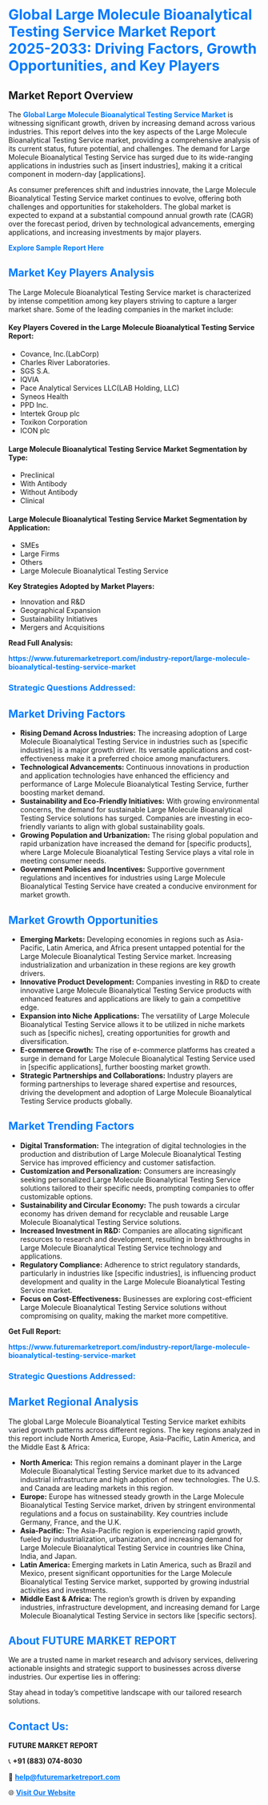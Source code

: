<h1 style="color: #007BFF;">Global Large Molecule Bioanalytical Testing Service Market Report 2025-2033: Driving Factors, Growth Opportunities, and Key Players</h1>

<section id="overview">
<h2>Market Report Overview</h2>
<p>The <a href="https://www.futuremarketreport.com/industry-report/large-molecule-bioanalytical-testing-service-market" style="color: #007BFF; text-decoration: none;"><strong>Global Large Molecule Bioanalytical Testing Service Market</strong></a> is witnessing significant growth, driven by increasing demand across various industries. This report delves into the key aspects of the Large Molecule Bioanalytical Testing Service market, providing a comprehensive analysis of its current status, future potential, and challenges. The demand for Large Molecule Bioanalytical Testing Service has surged due to its wide-ranging applications in industries such as [insert industries], making it a critical component in modern-day [applications].</p>
<p>As consumer preferences shift and industries innovate, the Large Molecule Bioanalytical Testing Service market continues to evolve, offering both challenges and opportunities for stakeholders. The global market is expected to expand at a substantial compound annual growth rate (CAGR) over the forecast period, driven by technological advancements, emerging applications, and increasing investments by major players.</p>
</section>

<section id="overview">
<p><a href="https://www.futuremarketreport.com/request-sample/reportId=123255" style="color: #007BFF; text-decoration: none;"><strong>Explore Sample Report Here</strong></a></p>
</section>

<section id="key-players">
<h2 style="color: #007BFF;">Market Key Players Analysis</h2>
<p>The Large Molecule Bioanalytical Testing Service market is characterized by intense competition among key players striving to capture a larger market share. Some of the leading companies in the market include:</p>
<h4>Key Players Covered in the Large Molecule Bioanalytical Testing Service Report:</h4>
<ul><li>Covance, Inc.(LabCorp)</li><li>Charles River Laboratories.</li><li>SGS S.A.</li><li>IQVIA</li><li>Pace Analytical Services LLC(LAB Holding, LLC)</li><li>Syneos Health</li><li>PPD Inc.</li><li>Intertek Group plc</li><li>Toxikon Corporation</li><li>ICON plc</li></ul>
<h4>Large Molecule Bioanalytical Testing Service Market Segmentation by Type:</h4>
<ul><li>Preclinical</li><li>With Antibody</li><li>Without Antibody</li><li>Clinical</li></ul>

<h4>Large Molecule Bioanalytical Testing Service Market Segmentation by Application:</h4>
<ul><li>SMEs</li><li>Large Firms</li><li>Others</li><li>Large Molecule Bioanalytical Testing Service</li></ul>
<p><strong>Key Strategies Adopted by Market Players:</strong></p>
<ul>
<li>Innovation and R&D</li>
<li>Geographical Expansion</li>
<li>Sustainability Initiatives</li>
<li>Mergers and Acquisitions</li>
</ul>
</section>

<section>
<p><strong>Read Full Analysis: </strong></p><a href="https://www.futuremarketreport.com/industry-report/large-molecule-bioanalytical-testing-service-market" style="color: #007BFF; text-decoration: none;"><strong>https://www.futuremarketreport.com/industry-report/large-molecule-bioanalytical-testing-service-market</strong></a>
<h3 style="color: #007BFF;">Strategic Questions Addressed:</h3>
</section>

<section id="driving-factors">
<h2 style="color: #007BFF;">Market Driving Factors</h2>
<ul>
<li><strong>Rising Demand Across Industries:</strong> The increasing adoption of Large Molecule Bioanalytical Testing Service in industries such as [specific industries] is a major growth driver. Its versatile applications and cost-effectiveness make it a preferred choice among manufacturers.</li>
<li><strong>Technological Advancements:</strong> Continuous innovations in production and application technologies have enhanced the efficiency and performance of Large Molecule Bioanalytical Testing Service, further boosting market demand.</li>
<li><strong>Sustainability and Eco-Friendly Initiatives:</strong> With growing environmental concerns, the demand for sustainable Large Molecule Bioanalytical Testing Service solutions has surged. Companies are investing in eco-friendly variants to align with global sustainability goals.</li>
<li><strong>Growing Population and Urbanization:</strong> The rising global population and rapid urbanization have increased the demand for [specific products], where Large Molecule Bioanalytical Testing Service plays a vital role in meeting consumer needs.</li>
<li><strong>Government Policies and Incentives:</strong> Supportive government regulations and incentives for industries using Large Molecule Bioanalytical Testing Service have created a conducive environment for market growth.</li>
</ul>
</section>

<section id="growth-opportunities">
<h2 style="color: #007BFF;">Market Growth Opportunities</h2>
<ul>
<li><strong>Emerging Markets:</strong> Developing economies in regions such as Asia-Pacific, Latin America, and Africa present untapped potential for the Large Molecule Bioanalytical Testing Service market. Increasing industrialization and urbanization in these regions are key growth drivers.</li>
<li><strong>Innovative Product Development:</strong> Companies investing in R&D to create innovative Large Molecule Bioanalytical Testing Service products with enhanced features and applications are likely to gain a competitive edge.</li>
<li><strong>Expansion into Niche Applications:</strong> The versatility of Large Molecule Bioanalytical Testing Service allows it to be utilized in niche markets such as [specific niches], creating opportunities for growth and diversification.</li>
<li><strong>E-commerce Growth:</strong> The rise of e-commerce platforms has created a surge in demand for Large Molecule Bioanalytical Testing Service used in [specific applications], further boosting market growth.</li>
<li><strong>Strategic Partnerships and Collaborations:</strong> Industry players are forming partnerships to leverage shared expertise and resources, driving the development and adoption of Large Molecule Bioanalytical Testing Service products globally.</li>
</ul>
</section>

<section id="trending-factors">
<h2 style="color: #007BFF;">Market Trending Factors</h2>
<ul>
<li><strong>Digital Transformation:</strong> The integration of digital technologies in the production and distribution of Large Molecule Bioanalytical Testing Service has improved efficiency and customer satisfaction.</li>
<li><strong>Customization and Personalization:</strong> Consumers are increasingly seeking personalized Large Molecule Bioanalytical Testing Service solutions tailored to their specific needs, prompting companies to offer customizable options.</li>
<li><strong>Sustainability and Circular Economy:</strong> The push towards a circular economy has driven demand for recyclable and reusable Large Molecule Bioanalytical Testing Service solutions.</li>
<li><strong>Increased Investment in R&D:</strong> Companies are allocating significant resources to research and development, resulting in breakthroughs in Large Molecule Bioanalytical Testing Service technology and applications.</li>
<li><strong>Regulatory Compliance:</strong> Adherence to strict regulatory standards, particularly in industries like [specific industries], is influencing product development and quality in the Large Molecule Bioanalytical Testing Service market.</li>
<li><strong>Focus on Cost-Effectiveness:</strong> Businesses are exploring cost-efficient Large Molecule Bioanalytical Testing Service solutions without compromising on quality, making the market more competitive.</li>
</ul>
</section>

<section>
<p><strong>Get Full Report: </strong></p><a href="https://www.futuremarketreport.com/industry-report/large-molecule-bioanalytical-testing-service-market" style="color: #007BFF; text-decoration: none;"><strong>https://www.futuremarketreport.com/industry-report/large-molecule-bioanalytical-testing-service-market</strong></a>
<h3 style="color: #007BFF;">Strategic Questions Addressed:</h3>
</section>


<section id="regional-analysis">
<h2 style="color: #007BFF;">Market Regional Analysis</h2>
<p>The global Large Molecule Bioanalytical Testing Service market exhibits varied growth patterns across different regions. The key regions analyzed in this report include North America, Europe, Asia-Pacific, Latin America, and the Middle East & Africa:</p>
<ul>
<li><strong>North America:</strong> This region remains a dominant player in the Large Molecule Bioanalytical Testing Service market due to its advanced industrial infrastructure and high adoption of new technologies. The U.S. and Canada are leading markets in this region.</li>
<li><strong>Europe:</strong> Europe has witnessed steady growth in the Large Molecule Bioanalytical Testing Service market, driven by stringent environmental regulations and a focus on sustainability. Key countries include Germany, France, and the U.K.</li>
<li><strong>Asia-Pacific:</strong> The Asia-Pacific region is experiencing rapid growth, fueled by industrialization, urbanization, and increasing demand for Large Molecule Bioanalytical Testing Service in countries like China, India, and Japan.</li>
<li><strong>Latin America:</strong> Emerging markets in Latin America, such as Brazil and Mexico, present significant opportunities for the Large Molecule Bioanalytical Testing Service market, supported by growing industrial activities and investments.</li>
<li><strong>Middle East & Africa:</strong> The region’s growth is driven by expanding industries, infrastructure development, and increasing demand for Large Molecule Bioanalytical Testing Service in sectors like [specific sectors].</li>
</ul>
</section>

<footer>
<h2 style="color: #007BFF;">About FUTURE MARKET REPORT</h2>
<p>We are a trusted name in market research and advisory services, delivering actionable insights and strategic support to businesses across diverse industries. Our expertise lies in offering:</p>

<p>Stay ahead in today’s competitive landscape with our tailored research solutions.</p>

<h2 style="color: #007BFF;">Contact Us:</h2>
<p><strong>FUTURE MARKET REPORT</strong></p>
<p>📞 <strong>+91 (883) 074-8030</strong></p>
<p>📧 <strong><a href="mailto:help@futuremarketreport.com" style="color: #007BFF;">help@futuremarketreport.com</a></strong></p>
<p>🌐 <strong><a href="https://www.futuremarketreport.com/" style="color: #007BFF;">Visit Our Website</a></strong></p>
</footer>